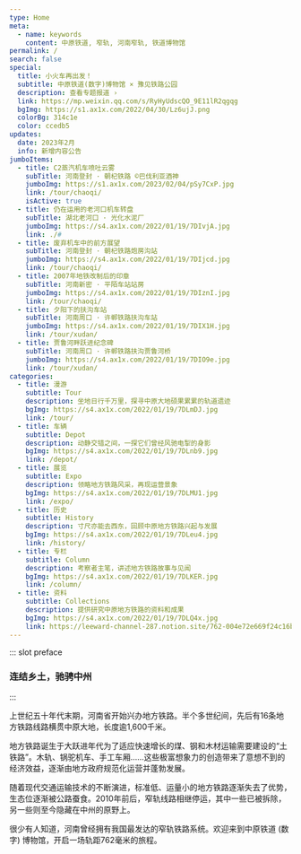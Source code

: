 ```yaml
---
type: Home
meta:
  - name: keywords
    content: 中原铁道, 窄轨, 河南窄轨, 铁道博物馆
permalink: /
search: false
special:
  title: 小火车再出发！
  subtitle: 中原铁道(数字)博物馆 × 豫见铁路公园
  description: 查看专题报道 ›
  link: https://mp.weixin.qq.com/s/RyHyUdscQO_9E11lR2qgqg
  bgImg: https://s1.ax1x.com/2022/04/30/Lz6ujJ.png
  colorBg: 314c1e
  color: ccedb5
updates:
  date: 2023年2月
  info: 新增内容公告
jumboItems:
  - title: C2蒸汽机车喷吐云雾
    subTitle: 河南登封 · 朝杞铁路 ©巴伐利亚酒神
    jumboImg: https://s1.ax1x.com/2023/02/04/pSy7CxP.jpg
    link: /tour/chaoqi/
    isActive: true
  - title: 仍在运用的老河口机车转盘
    subTitle: 湖北老河口 · 光化水泥厂
    jumboImg: https://s4.ax1x.com/2022/01/19/7DIvjA.jpg
    link: ./#
  - title: 废弃机车中的前方展望
    subTitle: 河南登封 · 朝杞铁路炮房沟站
    jumboImg: https://s4.ax1x.com/2022/01/19/7DIjcd.jpg
    link: /tour/chaoqi/
  - title: 2007年地铁改制后的印章
    subTitle: 河南新密 · 平陌车站站房
    jumboImg: https://s4.ax1x.com/2022/01/19/7DIznI.jpg
    link: /tour/chaoqi/
  - title: 夕阳下的扶沟车站
    subTitle: 河南周口 · 许郸铁路扶沟车站
    jumboImg: https://s4.ax1x.com/2022/01/19/7DIX1H.jpg
    link: /tour/xudan/
  - title: 贾鲁河畔跃进纪念碑
    subTitle: 河南周口 · 许郸铁路扶沟贾鲁河桥
    jumboImg: https://s4.ax1x.com/2022/01/19/7DIO9e.jpg
    link: /tour/xudan/
categories:
  - title: 漫游
    subtitle: Tour
    description: 坐地日行千万里，探寻中原大地硕果累累的轨道遗迹
    bgImg: https://s4.ax1x.com/2022/01/19/7DLmDJ.jpg
    link: /tour/
  - title: 车辆
    subtitle: Depot
    description: 动静交错之间，一探它们曾经风驰电掣的身影
    bgImg: https://s4.ax1x.com/2022/01/19/7DLnb9.jpg
    link: /depot/
  - title: 展览
    subtitle: Expo
    description: 领略地方铁路风采，再现运营景象
    bgImg: https://s4.ax1x.com/2022/01/19/7DLMU1.jpg
    link: /expo/
  - title: 历史
    subtitle: History
    description: 寸尺亦能去西东，回顾中原地方铁路兴起与发展
    bgImg: https://s4.ax1x.com/2022/01/19/7DLeu4.jpg
    link: /history/
  - title: 专栏
    subtitle: Column
    description: 考察者主笔，讲述地方铁路故事与见闻
    bgImg: https://s4.ax1x.com/2022/01/19/7DLKER.jpg
    link: /column/
  - title: 资料
    subtitle: Collections    
    description: 提供研究中原地方铁路的资料和成果
    bgImg: https://s4.ax1x.com/2022/01/19/7DLQ4x.jpg
    link: https://leeward-channel-287.notion.site/762-004e72e669f24c16bf2f6497b5fe1866
---
```


::: slot preface
### 连结乡土，驰骋中州
:::

上世纪五十年代末期，河南省开始兴办地方铁路。半个多世纪间，先后有16条地方铁路线路横贯中原大地，长度逾1,600千米。

地方铁路诞生于大跃进年代为了适应快速增长的煤、钢和木材运输需要建设的“土铁路”。木轨、锅驼机车、手工车厢……这些极富想象力的创造带来了意想不到的经济效益，逐渐由地方政府规范化运营并蓬勃发展。

随着现代交通运输技术的不断演进，标准低、运量小的地方铁路逐渐失去了优势，生态位逐渐被公路蚕食。2010年前后，窄轨线路相继停运，其中一些已被拆除，另一些则至今隐藏在中州的原野上。

很少有人知道，河南曾经拥有我国最发达的窄轨铁路系统。欢迎来到中原铁道 (数字) 博物馆，开启一场轨距762毫米的旅程。
